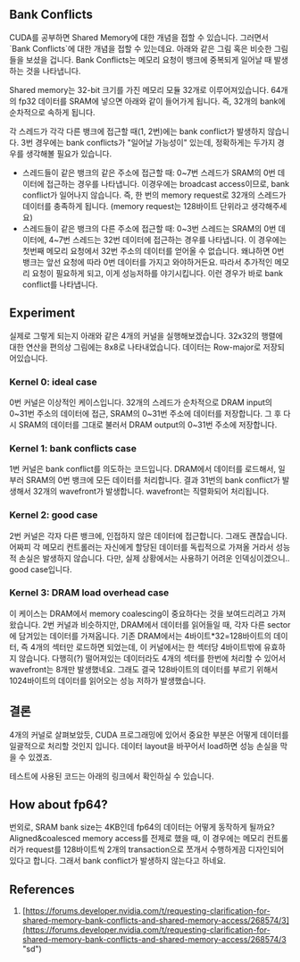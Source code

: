 ## Bank Conflicts

CUDA를 공부하면 Shared Memory에 대한 개념을 접할 수 있습니다. 그러면서 \`Bank Conflicts\`에 대한 개념을 접할 수 있는데요. 아래와 같은 그림 혹은 비슷한 그림들을 보셨을 겁니다. Bank Conflicts는 메모리 요청이 뱅크에 중복되게 일어날 때 발생하는 것을 나타냅니다.

Shared memory는 32-bit 크기를 가진 메모리 모듈 32개로 이루어져있습니다. 64개의 fp32 데이터를 SRAM에 넣으면 아래와 같이 들어가게 됩니다. 즉, 32개의 bank에 순차적으로 속하게 됩니다.

각 스레드가 각각 다른 뱅크에 접근할 때(1, 2번)에는 bank conflict가 발생하지 않습니다. 3번 경우에는 bank conflicts가 "일어날 가능성이" 있는데, 정확하게는 두가지 경우를 생각해볼 필요가 있습니다.

-   스레드들이 같은 뱅크의 같은 주소에 접근할 때: 0~7번 스레드가 SRAM의 0번 데이터에 접근하는 경우를 나타냅니다. 이경우에는 broadcast access이므로, bank conflict가 일어나지 않습니다. 즉, 한 번의 memory request로 32개의 스레드가 데이터를 충족하게 됩니다. (memory request는 128바이트 단위라고 생각해주세요)
-   스레드들이 같은 뱅크의 다른 주소에 접근할 때: 0~3번 스레드는 SRAM의 0번 데이터에, 4~7번 스레드는 32번 데이터에 접근하는 경우를 나타냅니다. 이 경우에는 첫번째 메모리 요청에서 32번 주소의 데이터를 얻어올 수 없습니다. 왜냐하면 0번 뱅크는 앞선 요청에 따라 0번 데이터를 가지고 와야하거든요. 따라서 추가적인 메모리 요청이 필요하게 되고, 이게 성능저하를 야기시킵니다. 이런 경우가 바로 bank conflict를 나타냅니다.

## Experiment

실제로 그렇게 되는지 아래와 같은 4개의 커널을 실행해보겠습니다. 32x32의 행렬에 대한 연산을 편의상 그림에는 8x8로 나타내었습니다. 데이터는 Row-major로 저장되어있습니다. 

### Kernel 0: ideal case

0번 커널은 이상적인 케이스입니다. 32개의 스레드가 순차적으로 DRAM input의 0~31번 주소의 데이터에 접근, SRAM의 0~31번 주소에 데이터를 저장합니다. 그 후 다시 SRAM의 데이터를 그대로 불러서 DRAM output의 0~31번 주소에 저장합니다.

### Kernel 1: bank conflicts case

1번 커널은 bank conflict를 의도하는 코드입니다. DRAM에서 데이터를 로드해서, 일부러 SRAM의 0번 뱅크에 모든 데이터를 처리합니다. 결과 31번의 bank conflict가 발생해서 32개의 wavefront가 발생합니다. wavefront는 직렬화되어 처리됩니다.

### Kernel 2: good case

2번 커널은 각자 다른 뱅크에, 인접하지 않은 데이터에 접근합니다. 그래도 괜찮습니다. 어짜피 각 메모리 컨트롤러는 자신에게 할당된 데이터를 독립적으로 가져올 거라서 성능적 손실은 발생하지 않습니다. 다만, 실제 상황에서는 사용하기 어려운 인덱싱이겠으니.. good case입니다.


### Kernel 3: DRAM load overhead case

이 케이스는 DRAM에서 memory coalescing이 중요하다는 것을 보여드리려고 가져왔습니다. 2번 커널과 비슷하지만, DRAM에서 데이터를 읽어들일 때, 각자 다른 sector에 담겨있는 데이터를 가져옵니다. 기존 DRAM에서는 4바이트\*32=128바이트의 데이터, 즉 4개의 섹터만 로드하면 되었는데, 이 커널에서는 한 섹터당 4바이트밖에 유효하지 않습니다. 다행히(?) 떨어져있는 데이터라도 4개의 섹터를 한번에 처리할 수 있어서 wavefront는 8개만 발생했네요. 그래도 결국 128바이트의 데이터를 부르기 위해서 1024바이트의 데이터를 읽어오는 성능 저하가 발생했습니다.

## 결론

4개의 커널로 살펴보았듯, CUDA 프로그래밍에 있어서 중요한 부분은 어떻게 데이터를 일괄적으로 처리할 것인지 입니다. 데이터 layout을 바꾸어서 load하면 성능 손실을 막을 수 있겠죠.

테스트에 사용된 코드는 아래의 링크에서 확인하실 수 있습니다.

## How about fp64?

번외로, SRAM bank size는 4KB인데 fp64의 데이터는 어떻게 동작하게 될까요? Aligned&coalesced memory access를 전제로 했을 때, 이 경우에는 메모리 컨트롤러가 request를 128바이트씩 2개의 transaction으로 쪼개서 수행하게끔 디자인되어있다고 합니다. 그래서 bank conflict가 발생하지 않는다고 하네요.

## References

1.  [https://forums.developer.nvidia.com/t/requesting-clarification-for-shared-memory-bank-conflicts-and-shared-memory-access/268574/3](https://forums.developer.nvidia.com/t/requesting-clarification-for-shared-memory-bank-conflicts-and-shared-memory-access/268574/3 "sd")